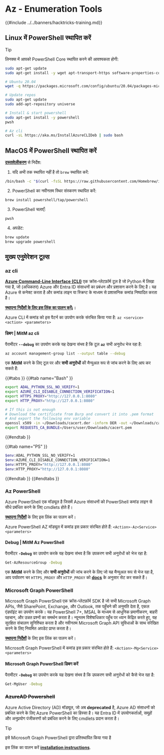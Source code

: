 # Az - Enumeration Tools

{{#include ../../banners/hacktricks-training.md}}

## Linux में PowerShell स्थापित करें

> [!TIP]
> लिनक्स में आपको PowerShell Core स्थापित करने की आवश्यकता होगी:
```bash
sudo apt-get update
sudo apt-get install -y wget apt-transport-https software-properties-common

# Ubuntu 20.04
wget -q https://packages.microsoft.com/config/ubuntu/20.04/packages-microsoft-prod.deb

# Update repos
sudo apt-get update
sudo add-apt-repository universe

# Install & start powershell
sudo apt-get install -y powershell
pwsh

# Az cli
curl -sL https://aka.ms/InstallAzureCLIDeb | sudo bash
```
## MacOS में PowerShell स्थापित करें

[**दस्तावेज़ीकरण**](https://learn.microsoft.com/en-us/powershell/scripting/install/installing-powershell-on-macos?view=powershell-7.4) से निर्देश:

1. यदि अभी तक स्थापित नहीं है तो `brew` स्थापित करें:
```bash
/bin/bash -c "$(curl -fsSL https://raw.githubusercontent.com/Homebrew/install/HEAD/install.sh)"
```
2. PowerShell का नवीनतम स्थिर संस्करण स्थापित करें:
```sh
brew install powershell/tap/powershell
```
3. PowerShell चलाएँ:
```sh
pwsh
```
4. अपडेट:
```sh
brew update
brew upgrade powershell
```
## मुख्य एनुमेरेशन टूल्स

### az cli

[**Azure Command-Line Interface (CLI)**](https://learn.microsoft.com/en-us/cli/azure/install-azure-cli) एक क्रॉस-प्लेटफ़ॉर्म टूल है जो Python में लिखा गया है, जो (अधिकतर) Azure और Entra ID संसाधनों का प्रबंधन और प्रशासन करने के लिए है। यह Azure से कनेक्ट करता है और कमांड लाइन या स्क्रिप्ट के माध्यम से प्रशासनिक कमांड निष्पादित करता है।

[**स्थापना निर्देशों के लिए इस लिंक का पालन करें¡**](https://learn.microsoft.com/en-us/cli/azure/install-azure-cli#install)।

Azure CLI में कमांड को इस पैटर्न का उपयोग करके संरचित किया गया है: `az <service> <action> <parameters>`

#### डिबग | MitM az cli

पैरामीटर **`--debug`** का उपयोग करके यह देखना संभव है कि टूल **`az`** सभी अनुरोध भेज रहा है:
```bash
az account management-group list --output table --debug
```
एक **MitM** करने के लिए टूल पर और **सभी अनुरोधों** की मैन्युअल रूप से जांच करने के लिए आप कर सकते हैं:

{{#tabs }}
{{#tab name="Bash" }}
```bash
export ADAL_PYTHON_SSL_NO_VERIFY=1
export AZURE_CLI_DISABLE_CONNECTION_VERIFICATION=1
export HTTPS_PROXY="http://127.0.0.1:8080"
export HTTP_PROXY="http://127.0.0.1:8080"

# If this is not enough
# Download the certificate from Burp and convert it into .pem format
# And export the following env variable
openssl x509 -in ~/Downloads/cacert.der -inform DER -out ~/Downloads/cacert.pem -outform PEM
export REQUESTS_CA_BUNDLE=/Users/user/Downloads/cacert.pem
```
{{#endtab }}

{{#tab name="PS" }}
```bash
$env:ADAL_PYTHON_SSL_NO_VERIFY=1
$env:AZURE_CLI_DISABLE_CONNECTION_VERIFICATION=1
$env:HTTPS_PROXY="http://127.0.0.1:8080"
$env:HTTP_PROXY="http://127.0.0.1:8080"
```
{{#endtab }}
{{#endtabs }}

### Az PowerShell

Azure PowerShell एक मॉड्यूल है जिसमें Azure संसाधनों को PowerShell कमांड लाइन से सीधे प्रबंधित करने के लिए cmdlets होते हैं।

[**स्थापना निर्देशों**](https://learn.microsoft.com/en-us/powershell/azure/install-azure-powershell) के लिए इस लिंक का पालन करें।

Azure PowerShell AZ मॉड्यूल में कमांड इस प्रकार संरचित होते हैं: `<Action>-Az<Service> <parameters>`

#### Debug | MitM Az PowerShell

पैरामीटर **`-Debug`** का उपयोग करके यह देखना संभव है कि उपकरण सभी अनुरोधों को भेज रहा है:
```bash
Get-AzResourceGroup -Debug
```
एक **MitM** करने के लिए और **सभी अनुरोधों** की जांच करने के लिए जो यह मैन्युअल रूप से भेज रहा है, आप पर्यावरण चर `HTTPS_PROXY` और `HTTP_PROXY` को [**docs**](https://learn.microsoft.com/en-us/powershell/azure/az-powershell-proxy) के अनुसार सेट कर सकते हैं।

### Microsoft Graph PowerShell

Microsoft Graph PowerShell एक क्रॉस-प्लेटफ़ॉर्म SDK है जो सभी Microsoft Graph APIs, जैसे SharePoint, Exchange, और Outlook, तक पहुँचने की अनुमति देता है, एकल एंडपॉइंट का उपयोग करके। यह PowerShell 7+, MSAL के माध्यम से आधुनिक प्रमाणीकरण, बाहरी पहचान, और उन्नत प्रश्नों का समर्थन करता है। न्यूनतम विशेषाधिकार पहुँच पर ध्यान केंद्रित करते हुए, यह सुरक्षित संचालन सुनिश्चित करता है और नवीनतम Microsoft Graph API सुविधाओं के साथ संरेखित करने के लिए नियमित अपडेट प्राप्त करता है।

[**स्थापना निर्देशों**](https://learn.microsoft.com/en-us/powershell/microsoftgraph/installation) के लिए इस लिंक का पालन करें।

Microsoft Graph PowerShell में कमांड इस प्रकार संरचित होते हैं: `<Action>-Mg<Service> <parameters>`

#### Microsoft Graph PowerShell डिबग करें

पैरामीटर **`-Debug`** का उपयोग करके यह देखना संभव है कि उपकरण सभी अनुरोधों को कैसे भेज रहा है:
```bash
Get-MgUser -Debug
```
### ~~**AzureAD Powershell**~~

Azure Active Directory (AD) मॉड्यूल, जो अब **deprecated** है, Azure AD संसाधनों को प्रबंधित करने के लिए Azure PowerShell का हिस्सा है। यह Entra ID में उपयोगकर्ताओं, समूहों और अनुप्रयोग पंजीकरणों को प्रबंधित करने के लिए cmdlets प्रदान करता है।

> [!TIP]
> इसे Microsoft Graph PowerShell द्वारा प्रतिस्थापित किया गया है

इस लिंक का पालन करें [**installation instructions**](https://www.powershellgallery.com/packages/AzureAD).
